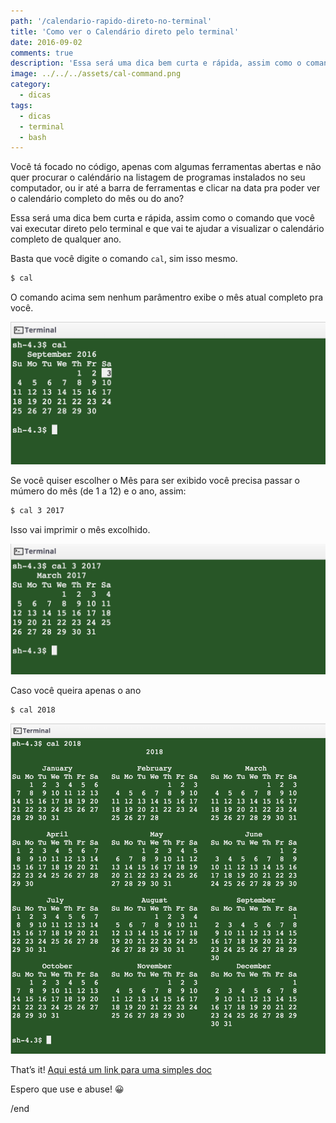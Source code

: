 ```yaml
---
path: '/calendario-rapido-direto-no-terminal'
title: 'Como ver o Calendário direto pelo terminal'
date: 2016-09-02
comments: true
description: 'Essa será uma dica bem curta e rápida, assim como o comando que você vai executar no seu terminal.'
image: ../../../assets/cal-command.png
category:
  - dicas
tags:
  - dicas
  - terminal
  - bash
---
```

Você tá focado no código, apenas com algumas ferramentas abertas e não quer procurar o caléndário na listagem de programas instalados no seu computador, ou ir até a barra de ferramentas e clicar na data pra poder ver o calendário completo do mês ou do ano?

Essa será uma dica bem curta e rápida, assim como o comando que você vai executar direto pelo terminal e que vai te ajudar a visualizar o calendário completo de qualquer ano.

Basta que você digite o comando `cal`, sim isso mesmo.

```bash
$ cal
```

O comando acima sem nenhum parâmentro exibe o mês atual completo pra você.

![Comando cal](../../../assets/cal-command.png)

Se você quiser escolher o Mês para ser exibido você precisa passar o múmero do mês (de 1 a 12) e o ano, assim:

```bash
$ cal 3 2017
```

Isso vai imprimir o mês excolhido.

![Comando cal mach 2017](../../../assets/cal-march-2017.png)

Caso você queira apenas o ano

```bash
$ cal 2018
```

![Comando cal year 2018](../../../assets/cal-year-2018.png)

That’s it! [Aqui está um link para uma simples doc](http://ss64.com/bash/cal.html 'Aqui está um link para uma simples doc')

Espero que use e abuse! 😀

/end
